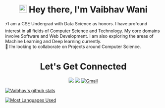 <!--### Hi👋, I'm Vaibhav-->
<h1 align="center">
    <img src="https://media.giphy.com/media/hvRJCLFzcasrR4ia7z/giphy.gif" width="25px"> Hey there, I'm Vaibhav Wani
</h1>

<!--## Hey! I'm Vaibhav Wani. <img src="https://media.giphy.com/media/hvRJCLFzcasrR4ia7z/giphy.gif" width="25px">-->
 ⚡I am a CSE Undergrad with Data Science as honors. I have profound interest in all fields of Computer Science and Technology. 
 My core domains involve Software and Web Development. I am also exploring the areas of Machine Learning and Deep learning currently. 
 <br>
 🔭 I’m looking to collaborate on Projects around Computer Science.
 
<h1 align="center">Let's Get Connected</h1>
<div align="center">
<a href="https://www.linkedin.com/in/vaibhav1106"><img src="https://img.shields.io/badge/linkedin-%230077B5.svg?style=for-the-badge&logo=linkedin&logoColor=white"></a>
<!--[<img src="https://img.shields.io/badge/linkedin-%230077B5.svg?&style=for-the-badge&logo=linkedin&logoColor=white" />](https://www.linkedin.com/in/tanmaypardeshi) -->
<!--[<img src="https://img.shields.io/badge/-vaibhavwani-c14438?style=for-the-badge&logo=Gmail&logoColor=white"/>](mailto:vaibhavwani2428@gmail.com) -->
<!--[<img src="https://img.shields.io/badge/Twitter-1DA1F2?style=for-the-badge&logo=twitter&logoColor=white"](https://twitter.com/_Vaibhav1106_) -->
<a href="https://twitter.com/_vaibhav11_" target="_blank"><img src="https://img.shields.io/badge/twitter-%2300acee.svg?&style=for-the-badge&logo=twitter&logoColor=white&alt=twitter" /></a>
<a href="mailto:vaibhavwani2428@gmail.com"><img  alt="Gmail" src="https://img.shields.io/badge/Gmail-D14836?style=for-the-badge&logo=gmail&logoColor=white" />
 </div>

    
![Vaibhav's github stats](https://github-readme-stats.vercel.app/api?username=Vaibhavwani11&theme=dracula&count_private=true&show_icons=true&include_all_commits=true?line_height=24) 
  
![Most Languages Used](https://github-readme-stats.vercel.app/api/top-langs/?username=Vaibhavwani11&theme=dracula&layout=compact&langs_count=8)
                                                                                                                             
<!--[![Vaibhav’s github stats](https://github-readme-stats.vercel.app/api?username=Vaibhavwani11)](https://github.com/Vaibhavwani11)-->
<!--START_SECTION:activity-->

<!--
**Vaibhavwani11/Vaibhavwani11** is a ✨ _special_ ✨ repository because its `README.md` (this file) appears on your GitHub profile.

Here are some ideas to get you started:

- 🔭 I’m currently working on ...
- 🌱 I’m currently learning ...
- 👯 I’m looking to collaborate on ...
- 🤔 I’m looking for help with ...
- 💬 Ask me about ...
- 📫 How to reach me: ...
- 😄 Pronouns: ...
- ⚡ Fun fact: ...
-->
